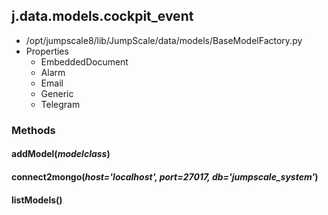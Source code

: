 <!-- toc -->
## j.data.models.cockpit_event

- /opt/jumpscale8/lib/JumpScale/data/models/BaseModelFactory.py
- Properties
    - EmbeddedDocument
    - Alarm
    - Email
    - Generic
    - Telegram

### Methods

#### addModel(*modelclass*) 

#### connect2mongo(*host='localhost', port=27017, db='jumpscale_system'*) 

#### listModels() 

